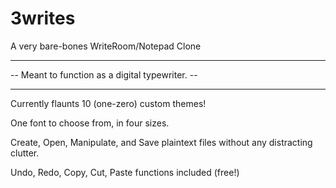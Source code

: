 # 3writes
A very bare-bones WriteRoom/Notepad Clone
________________________________________________________

-- Meant to function as a digital typewriter. --
________________________________________________________

Currently flaunts 10 (one-zero) custom themes!

One font to choose from, in four sizes.

Create, Open, Manipulate, and Save plaintext files without any distracting clutter.

Undo, Redo, Copy, Cut, Paste functions included (free!)

